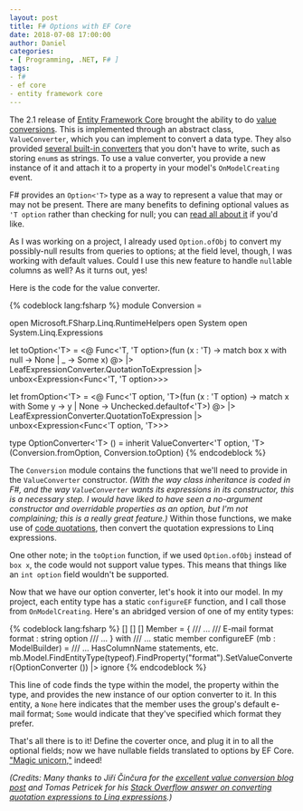 ```yaml
---
layout: post
title: F# Options with EF Core
date: 2018-07-08 17:00:00
author: Daniel
categories:
- [ Programming, .NET, F# ]
tags:
- f#
- ef core
- entity framework core
---
```

The 2.1 release of [Entity Framework Core][efcore] brought the ability to do [value conversions][vc]. This is implemented through an abstract class, `ValueConverter`, which you can implement to convert a data type. They also provided [several built-in converters][bic] that you don't have to write, such as storing `enum`s as strings. To use a value converter, you provide a new instance of it and attach it to a property in your model's `OnModelCreating` event.

F# provides an `Option<'T>` type as a way to represent a value that may or may not be present. There are many benefits to defining optional values as `'T option` rather than checking for null; you can [read all about it][opt] if you'd like.

As I was working on a project, I already used `Option.ofObj` to convert my possibly-null results from queries to options; at the field level, though, I was working with default values. Could I use this new feature to handle `null`able columns as well? As it turns out, yes!

Here is the code for the value converter.

{% codeblock lang:fsharp %}
module Conversion =
  
  open Microsoft.FSharp.Linq.RuntimeHelpers
  open System
  open System.Linq.Expressions

  let toOption<'T> =
    <@ Func<'T, 'T option>(fun (x : 'T) -> match box x with null -> None | _ -> Some x) @>
    |> LeafExpressionConverter.QuotationToExpression
    |> unbox<Expression<Func<'T, 'T option>>>
  
  let fromOption<'T> =
    <@ Func<'T option, 'T>(fun (x : 'T option) -> match x with Some y -> y | None -> Unchecked.defaultof<'T>) @>
    |> LeafExpressionConverter.QuotationToExpression
    |> unbox<Expression<Func<'T option, 'T>>>

type OptionConverter<'T> () =
  inherit ValueConverter<'T option, 'T> (Conversion.fromOption, Conversion.toOption)
{% endcodeblock %}

The `Conversion` module contains the functions that we'll need to provide in the `ValueConverter` constructor. _(With the way class inheritance is coded in F#, and the way `ValueConverter` wants its expressions in its constructor, this is a necessary step. I would have liked to have seen a no-argument constructor and overridable properties as an option, but I'm not complaining; this is a really great feature.)_ Within those functions, we make use of [code quotations][quot], then convert the quotation expressions to Linq expressions.

One other note; in the `toOption` function, if we used `Option.ofObj` instead of `box x`, the code would not support value types. This means that things like an `int option` field wouldn't be supported.

Now that we have our option converter, let's hook it into our model. In my project, each entity type has a static `configureEF` function, and I call those from `OnModelCreating`. Here's an abridged version of one of my entity types:

{% codeblock lang:fsharp %}
  [<CLIMutable>]
  [<NoEquality>]
  [<NoComparison>]
  Member =
  { /// ...
    /// E-mail format
    format : string option
    /// ...
    }
  with
    /// ...
    static member configureEF (mb : ModelBuilder) =
      /// ... HasColumnName statements, etc.
      mb.Model.FindEntityType(typeof<Member>).FindProperty("format").SetValueConverter(OptionConverter<string> ())
      |> ignore
{% endcodeblock %}

This line of code finds the type within the model, the property within the type, and provides the new instance of our option converter to it. In this entity, a `None` here indicates that the member uses the group's default e-mail format; `Some` would indicate that they've specified which format they prefer.

That's all there is to it! Define the coverter once, and plug it in to all the optional fields; now we have nullable fields translated to options by EF Core. ["Magic unicorn,"][mu] indeed!

_(Credits: Many thanks to Jiří Činčura for the [excellent value conversion blog post][vcblog] and Tomas Petricek for his [Stack Overflow answer on converting quotation expressions to Linq expressions][so].)_

[efcore]: https://docs.microsoft.com/en-us/ef/core/
[vc]: https://docs.microsoft.com/en-us/ef/core/modeling/value-conversions
[bic]: https://docs.microsoft.com/en-us/ef/core/modeling/value-conversions#built-in-converters
[opt]: https://docs.microsoft.com/en-us/dotnet/fsharp/language-reference/options
[quot]: https://docs.microsoft.com/en-us/dotnet/fsharp/language-reference/code-quotations
[mu]: https://twitter.com/efmagicunicorns
[vcblog]: https://www.tabsoverspaces.com/233708-using-value-converter-for-custom-encryption-of-field-on-entity-framework-core-2-1
[so]: https://stackoverflow.com/a/23146624
